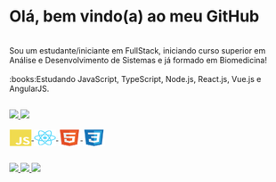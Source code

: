 # Olá, bem vindo(a) ao meu GitHub
<br/>
Sou um estudante/iniciante em FullStack, iniciando curso superior em Análise e Desenvolvimento de Sistemas e já formado em Biomedicina!<br/><br/>
:books:Estudando JavaScript, TypeScript, Node.js, React.js, Vue.js e AngularJS.

<br/>

##

<div>
<a href="https://github.com/jeffwillian"/>
<img height="160em" src="https://github-readme-stats.vercel.app/api?username=jeffwillian&include_all_commits=true&show_icons=true&theme=discord_old_blurple"/>
<img height="160em" src="https://github-readme-stats.vercel.app/api/top-langs/?username=jeffwillian&layout=compact&card_width=300&theme=discord_old_blurple"/>
</div>
 
 
 <div style="display: inline_block"><br>
 <a href="https://github.com/jeffwillian"/>
 <img align="center" alt="Jeff-Js" height="30" width="40" src="https://raw.githubusercontent.com/devicons/devicon/master/icons/javascript/javascript-plain.svg" style="max-width: 100%;">
 <img align="center" alt="Jeff-React" height="30" width="40" src="https://raw.githubusercontent.com/devicons/devicon/master/icons/react/react-original.svg">
 <img align="center" alt="Jeff-HTML" height="30" width="40" src="https://raw.githubusercontent.com/devicons/devicon/master/icons/html5/html5-original.svg">
 <img align="center" alt="Jeff-CSS" height="30" width="40" src="https://raw.githubusercontent.com/devicons/devicon/master/icons/css3/css3-original.svg">
 
 </div>

##

<div>
 <a href="https://discord.gg/RdP4zkcQz9" target="_blank"/><img src="https://img.shields.io/badge/Discord-7289DA?style=for-the-badge&logo=discord&logoColor=white" target="_blank"/>
<a href="https://www.linkedin.com/in/jefferson-willian-fechia/" target="_blank"/><img src="https://img.shields.io/badge/LinkedIn-0077B5?style=for-the-badge&logo=linkedin&logoColor=white" target="_blank"/>
 <a href="mailto:jefferson.fechia@gmail.com" target="_blank"/><img src="https://img.shields.io/badge/Gmail-D14836?style=for-the-badge&logo=gmail&logoColor=white" target="_blank"/>
</div>
